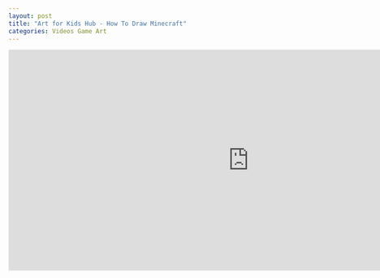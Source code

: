 ```yaml
---
layout: post
title: "Art for Kids Hub - How To Draw Minecraft"
categories: Videos Game Art
---
```


<iframe width="945" height="435" src="https://www.youtube.com/embed/videoseries?list=PLnoO3k54vcBRwb5nok4_JptaD42hfssCS" frameborder="0" allow="accelerometer; autoplay; encrypted-media; gyroscope; picture-in-picture" allowfullscreen></iframe>
